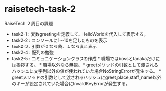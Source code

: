# raisetech-task-2
RaiseTech ２周目の課題
* task2-1 : 変数greetingを定義して、HelloWorldを代入して表示する。
* task2-2 : コンソールに1〜10を足したものを表示
* task2-3 : 引数が０なら偽、１なら真と表示
* task2-4 : 配列の勉強
* task2-5 : コミュニケーションクラスの作成
           * 職場ではbossとtanakaだけには挨拶する。
           * 職場以外なら無視。
           * greetメソッドの引数として渡されるハッシュに文字列以外の値が使われていた場合NoStringErrorが発生する。
           * greetメソッドの引数として渡されるハッシュにgreet,place,staff_name以外のキーが設定されていた場合にInvalidKeyErrorが発生する。  

